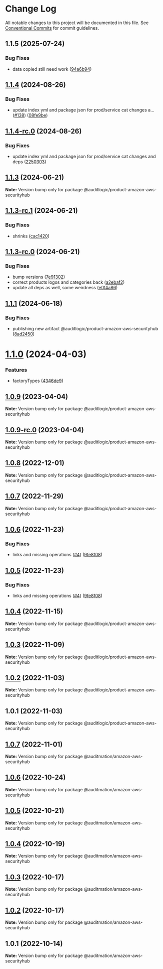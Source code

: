 # Change Log

All notable changes to this project will be documented in this file.
See [Conventional Commits](https://conventionalcommits.org) for commit guidelines.

## 1.1.5 (2025-07-24)


### Bug Fixes

* data copied still need work ([94a6b94](https://github.com/zerobias-org/product/commit/94a6b942fb0516367548599d739529536132755a))





## [1.1.4](https://github.com/auditlogic/product/compare/@auditlogic/product-amazon-aws-securityhub@1.1.3...@auditlogic/product-amazon-aws-securityhub@1.1.4) (2024-08-26)


### Bug Fixes

* update index yml and package json for prod/service cat changes a… ([#138](https://github.com/auditlogic/product/issues/138)) ([08fe9be](https://github.com/auditlogic/product/commit/08fe9beb1c8457462a19bc69caa02e6212d97e1a))





## [1.1.4-rc.0](https://github.com/auditlogic/product/compare/@auditlogic/product-amazon-aws-securityhub@1.1.3...@auditlogic/product-amazon-aws-securityhub@1.1.4-rc.0) (2024-08-26)


### Bug Fixes

* update index yml and package json for prod/service cat changes and deps ([2250303](https://github.com/auditlogic/product/commit/225030363a363608240135b7ebed386b28f01e4b))





## [1.1.3](https://github.com/auditlogic/product/compare/@auditlogic/product-amazon-aws-securityhub@1.1.3-rc.1...@auditlogic/product-amazon-aws-securityhub@1.1.3) (2024-06-21)

**Note:** Version bump only for package @auditlogic/product-amazon-aws-securityhub





## [1.1.3-rc.1](https://github.com/auditlogic/product/compare/@auditlogic/product-amazon-aws-securityhub@1.1.3-rc.0...@auditlogic/product-amazon-aws-securityhub@1.1.3-rc.1) (2024-06-21)


### Bug Fixes

* shrinks ([cac1420](https://github.com/auditlogic/product/commit/cac14200fefcd8183ab69fe89a47bd3f70f563e9))





## [1.1.3-rc.0](https://github.com/auditlogic/product/compare/@auditlogic/product-amazon-aws-securityhub@1.1.1...@auditlogic/product-amazon-aws-securityhub@1.1.3-rc.0) (2024-06-21)


### Bug Fixes

* bump versions ([7e91302](https://github.com/auditlogic/product/commit/7e913023b8b312150ed7762c32fbbe616be71de5))
* correct products logos and categories back ([a2ebaf2](https://github.com/auditlogic/product/commit/a2ebaf2efe8e232e6ff22c774c456048771f9469))
* update all deps as well, some weirdness ([e0f4a86](https://github.com/auditlogic/product/commit/e0f4a864714e2d3de6bbf3da014d5312fe53be2f))





## [1.1.1](https://github.com/auditlogic/product/compare/@auditlogic/product-amazon-aws-securityhub@1.1.0...@auditlogic/product-amazon-aws-securityhub@1.1.1) (2024-06-18)


### Bug Fixes

* publishing new artifact @auditlogic/product-amazon-aws-securityhub ([8ad2450](https://github.com/auditlogic/product/commit/8ad2450ec92f0741b6fad1a197d2849a1e6cf27b))





# [1.1.0](https://github.com/auditlogic/product/compare/@auditlogic/product-amazon-aws-securityhub@1.0.9...@auditlogic/product-amazon-aws-securityhub@1.1.0) (2024-04-03)


### Features

* factoryTypes ([4346de9](https://github.com/auditlogic/product/commit/4346de92693aee892fccf725338ffc7b80ab182b))





## [1.0.9](https://github.com/auditlogic/product/compare/@auditlogic/product-amazon-aws-securityhub@1.0.8...@auditlogic/product-amazon-aws-securityhub@1.0.9) (2023-04-04)

**Note:** Version bump only for package @auditlogic/product-amazon-aws-securityhub





## [1.0.9-rc.0](https://github.com/auditlogic/product/compare/@auditlogic/product-amazon-aws-securityhub@1.0.8...@auditlogic/product-amazon-aws-securityhub@1.0.9-rc.0) (2023-04-04)

**Note:** Version bump only for package @auditlogic/product-amazon-aws-securityhub





## [1.0.8](https://github.com/auditlogic/product/compare/@auditlogic/product-amazon-aws-securityhub@1.0.7...@auditlogic/product-amazon-aws-securityhub@1.0.8) (2022-12-01)

**Note:** Version bump only for package @auditlogic/product-amazon-aws-securityhub





## [1.0.7](https://github.com/auditlogic/product/compare/@auditlogic/product-amazon-aws-securityhub@1.0.6...@auditlogic/product-amazon-aws-securityhub@1.0.7) (2022-11-29)

**Note:** Version bump only for package @auditlogic/product-amazon-aws-securityhub





## [1.0.6](https://github.com/auditlogic/product/compare/@auditlogic/product-amazon-aws-securityhub@1.0.4...@auditlogic/product-amazon-aws-securityhub@1.0.6) (2022-11-23)


### Bug Fixes

* links and missing operations ([#4](https://github.com/auditlogic/product/issues/4)) ([9fe8f08](https://github.com/auditlogic/product/commit/9fe8f08fe7c57fdb79f991ac35bd6ac2e7dcad38))





## [1.0.5](https://github.com/auditlogic/product/compare/@auditlogic/product-amazon-aws-securityhub@1.0.4...@auditlogic/product-amazon-aws-securityhub@1.0.5) (2022-11-23)


### Bug Fixes

* links and missing operations ([#4](https://github.com/auditlogic/product/issues/4)) ([9fe8f08](https://github.com/auditlogic/product/commit/9fe8f08fe7c57fdb79f991ac35bd6ac2e7dcad38))





## [1.0.4](https://github.com/auditlogic/product/compare/@auditlogic/product-amazon-aws-securityhub@1.0.3...@auditlogic/product-amazon-aws-securityhub@1.0.4) (2022-11-15)

**Note:** Version bump only for package @auditlogic/product-amazon-aws-securityhub





## [1.0.3](https://github.com/auditlogic/product/compare/@auditlogic/product-amazon-aws-securityhub@1.0.2...@auditlogic/product-amazon-aws-securityhub@1.0.3) (2022-11-09)

**Note:** Version bump only for package @auditlogic/product-amazon-aws-securityhub





## [1.0.2](https://github.com/auditlogic/product/compare/@auditlogic/product-amazon-aws-securityhub@1.0.1...@auditlogic/product-amazon-aws-securityhub@1.0.2) (2022-11-03)

**Note:** Version bump only for package @auditlogic/product-amazon-aws-securityhub





## 1.0.1 (2022-11-03)

**Note:** Version bump only for package @auditlogic/product-amazon-aws-securityhub





## [1.0.7](https://github.com/auditmation/store-content/compare/@auditmation/amazon-aws-securityhub@1.0.6...@auditmation/amazon-aws-securityhub@1.0.7) (2022-11-01)

**Note:** Version bump only for package @auditmation/amazon-aws-securityhub





## [1.0.6](https://github.com/auditmation/store-content/compare/@auditmation/amazon-aws-securityhub@1.0.5...@auditmation/amazon-aws-securityhub@1.0.6) (2022-10-24)

**Note:** Version bump only for package @auditmation/amazon-aws-securityhub





## [1.0.5](https://github.com/auditmation/store-content/compare/@auditmation/amazon-aws-securityhub@1.0.4...@auditmation/amazon-aws-securityhub@1.0.5) (2022-10-21)

**Note:** Version bump only for package @auditmation/amazon-aws-securityhub





## [1.0.4](https://github.com/auditmation/store-content/compare/@auditmation/amazon-aws-securityhub@1.0.3...@auditmation/amazon-aws-securityhub@1.0.4) (2022-10-19)

**Note:** Version bump only for package @auditmation/amazon-aws-securityhub





## [1.0.3](https://github.com/auditmation/store-content/compare/@auditmation/amazon-aws-securityhub@1.0.2...@auditmation/amazon-aws-securityhub@1.0.3) (2022-10-17)

**Note:** Version bump only for package @auditmation/amazon-aws-securityhub





## [1.0.2](https://github.com/auditmation/store-content/compare/@auditmation/amazon-aws-securityhub@1.0.1...@auditmation/amazon-aws-securityhub@1.0.2) (2022-10-17)

**Note:** Version bump only for package @auditmation/amazon-aws-securityhub





## 1.0.1 (2022-10-14)

**Note:** Version bump only for package @auditmation/amazon-aws-securityhub
